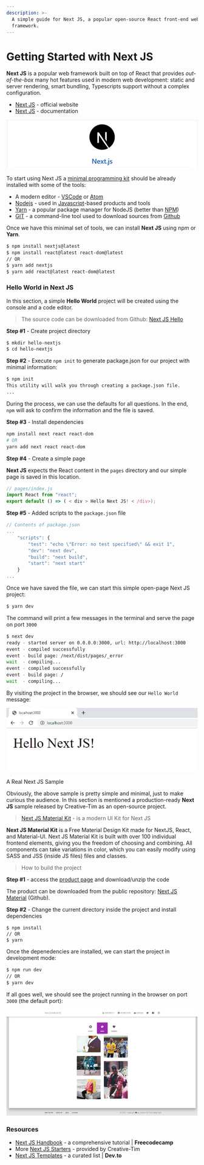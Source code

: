 ```yaml
---
description: >-
  A simple guide for Next JS, a popular open-source React front-end web
  framework.
---
```


# Getting Started with Next JS

**Next JS** is a popular web framework built on top of React that provides _out-of-the-box_ many hot features used in modern web development: static and server rendering, smart bundling, Typescripts support without a complex configuration.  

* [Next JS](https://nextjs.org/)  - official website
* [Next JS](https://nextjs.org/docs) - documentation 

![Next JS - Open-Source React Framework.](../../.gitbook/assets/next-js-react-framework.jpg)

To start using Next JS a [minimal programming kit](../tutorials/minimal-programming-kit.md) should be already installed with some of the tools:

* A modern editor - [VSCode](https://code.visualstudio.com/) or [Atom](https://atom.io/)
* [Nodejs](https://nodejs.org/en/) - used in [Javascript](https://developer.mozilla.org/en-US/docs/Web/JavaScript)-based products and tools
* [Yarn](https://yarnpkg.com/) - a popular package manager for NodeJS \(better than [NPM](https://www.npmjs.com/)\)
* [GIT](https://git-scm.com/) - a command-line tool used to download sources from [Github](https://github.com/)

Once we have this minimal set of tools, we can install **Next JS** using npm or **Yarn**.

```bash
$ npm install nextjs@latest
$ npm install react@latest react-dom@latest
// OR
$ yarn add nextjs
$ yarn add react@latest react-dom@latest
```



### Hello World in Next JS

In this section, a simple **Hello World** project will be created using the console and a code editor. 

> The source code can be downloaded from Github: [Next JS Hello](https://github.com/app-generator/hello-world-next-js)

**Step \#1** - Create project directory

```bash
$ mkdir hello-nextjs
$ cd hello-nextjs
```

**Step \#2** - Execute `npm init` to generate package.json for our project with minimal information:

```bash
$ npm init
This utility will walk you through creating a package.json file.
... 
```

During the process, we can use the defaults for all questions. In the end, `npm` will ask to confirm the information and the file is saved.

**Step \#3** - Install dependencies

```bash
npm install next react react-dom
# OR
yarn add next react react-dom
```

 **Step \#4** - Create a simple page

**Next JS** expects the React content in the `pages` directory and our simple page is saved in this location. 

```javascript
// pages/index.js
import React from "react";
export default () => ( < div > Hello Next JS! < /div>);
```

**Step \#5** - Added scripts to the `package.json` file

```javascript
// Contents of package.json
...
    "scripts": {
        "test": "echo \"Error: no test specified\" && exit 1",
        "dev": "next dev",
        "build": "next build",
        "start": "next start"
    }
...    
```

Once we have saved the file, we can start this simple open-page Next JS project:

```bash
$ yarn dev
```

The command will print a few messages in the terminal and serve the page on port `3000`

```bash
$ next dev
ready - started server on 0.0.0.0:3000, url: http://localhost:3000
event - compiled successfully
event - build page: /next/dist/pages/_error
wait  - compiling...
event - compiled successfully
event - build page: /
wait  - compiling...
```

By visiting the project in the browser, we should see our `Hello World` message:

![Next JS - Hello World Sample ](../../.gitbook/assets/next-js-hello-world.jpg)

A Real Next JS Sample

Obviously, the above sample is pretty simple and minimal, just to make curious the audience. In this section is mentioned a production-ready **Next JS** sample released by Creative-Tim as an open-source project. 

> [Next JS Material Kit](https://bit.ly/37l2piJ) - is a modern UI Kit for Next JS

**Next JS Material Kit** is a Free Material Design Kit made for NextJS, React, and Material-UI. Next JS Material Kit is built with over 100 individual frontend elements, giving you the freedom of choosing and combining. All components can take variations in color,  which you can easily modify using SASS and JSS \(inside JS files\) files and classes.

> How to build the project

**Step \#1** - access the [product page](https://bit.ly/37l2piJ) and download/unzip the code

The product can be downloaded from the public repository: [Next JS Material](https://github.com/creativetimofficial/nextjs-material-kit) \(Github\).

**Step \#2** - Change the current directory inside the project and install dependencies

```text
$ npm install 
// OR
$ yarn
```

Once the depenedencies are installed, we can start the project in development mode:

```bash
$ npm run dev
// OR
$ yarn dev
```

If all goes well, we should see the project running in the browser on port `3000` \(the default port\):

![Next JS - Material Kit Components.](../../.gitbook/assets/next-js-material-kit-components.jpg)

### Resources

* [Next JS Handbook](https://www.freecodecamp.org/news/the-next-js-handbook/) - a comprehensive tutorial \| **Freecodecamp** 
* More [Next JS Starters](https://bit.ly/3noTq5Q) - provided by Creative-Tim 
* [Next JS Templates](https://dev.to/sm0ke/next-js-templates-a-curated-list-56fo) - a curated list \| **Dev.to** 


